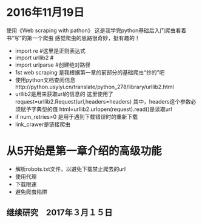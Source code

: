 # 2016年11月19日
使用《Web scraping with pathon》
这是我学完python基础后入门爬虫看着书“写”的第一个爬虫 
感觉爬虫的思路很奇妙，挺有趣的！

* import re   #这里是正则表达式
* import urllib2  #
* import urlparse #创建绝对路径
* 1st web scraping 是我根据第一章的前部分的基础爬虫“抄的”吧
* 使用python文档查阅信息http://python.usyiyi.cn/translate/python_278/library/urllib2.html
* urllib2是用来获取url的信息的
   这里使用了 request=urllib2.Request(url,headers=headers)  其中，headers这个参数必须赋予字典型的值
   html=urllib2.urlopen(request).read()是读取url
* if num_retries>0 是用于遇到下载错误时的重新下载
* link_crawer是链接爬虫

# 从5开始是第一章介绍的高级功能
* 解析robots.txt文件，以避免下载禁止爬去的url
* 使用代理
* 下载限速
* 避免爬虫陷阱


## 继续研究　2017年３月１５日

